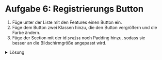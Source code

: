 # Aufgabe 6: Registrierungs Button

1. Füge unter der Liste mit den Features einen Button ein.
2. Füge dem Button zwei Klassen hinzu, die den Button vergrößern und die Farbe ändern.
3. Füge der Section mit der id `preise` noch Padding hinzu, sodass sie besser an die Bildschirmgröße angepasst wird.

<details>
<summary>Lösung</summary>

#### index.html

```html
<button type="button" class="btn btn-lg btn-outline-dark">
  Jetzt kostenlos registrieren
</button>
<button type="button" class="btn btn-lg btn-dark">Kontaktiere uns</button>
```

#### styles.css

```css
#preise {
  padding: 5% 15%;
}
```

</details>
